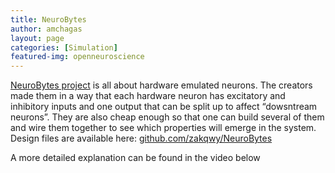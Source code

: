 ```yaml
---
title: NeuroBytes
author: amchagas
layout: page
categories: [Simulation]
featured-img: openneuroscience
---
```

<a href="https://hackaday.io/project/3339-neurons-neurons-neurons" target="_blank" rel="noopener">NeuroBytes project</a> is all about hardware emulated neurons. The creators made them in a way that each hardware neuron has excitatory and inhibitory inputs and one output that can be split up to affect &#8220;dowsntream neurons&#8221;. They are also cheap enough so that one can build several of them and wire them together to see which properties will emerge in the system. Design files are available here: <a href="http://github.com/zakqwy/NeuroBytes" target="_blank" rel="noopener">github.com/zakqwy/NeuroBytes</a>

A more detailed explanation can be found in the video below

<span class="embed-youtube" style="text-align:center; display: block;"></span>
